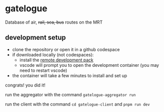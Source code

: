 # gatelogue
Database of air, ~~rail, sea, bus~~ routes on the MRT

## development setup
- clone the repository or open it in a github codespace
- if downloaded locally (not codespaces):
    -   install the [remote development pack](https://marketplace.visualstudio.com/items?itemName=ms-vscode-remote.vscode-remote-extensionpack)
    - vscode will prompt you to open the development container (you may need to restart vscode)
- the container will take a few minutes to install and set up

congrats! you did it!

run the aggregator with the command `gatelogue-aggregator run`

run the client with the command `cd gatelogue-client` and `pnpm run dev`